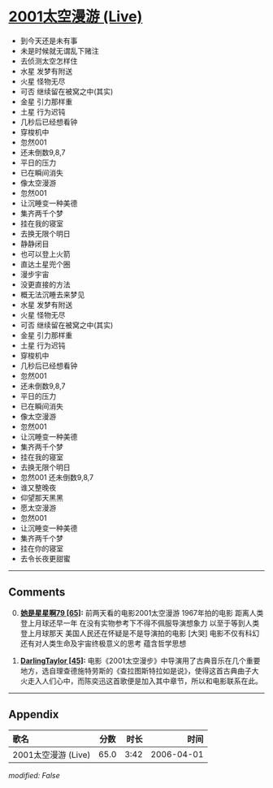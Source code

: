 # [2001太空漫游 (Live)](https://music.163.com/song?id=65879)

* 到今天还是未有事
* 未是时候就无谓乱下赌注
* 去侦测太空怎样住
* 水星 发梦有附送
* 火星 怪物无尽
* 可否 继续留在被窝之中(其实)
* 金星 引力那样重
* 土星 行为迟钝
* 几秒后已经想看钟
* 穿梭机中
* 忽然001
* 还未倒数9,8,7
* 平日的压力
* 已在瞬间消失
* 像太空漫游
* 忽然001
* 让沉睡变一种美德
* 集齐两千个梦
* 挂在我的寝室
* 去换无限个明日
* 静静闭目
* 也可以登上火箭
* 直达土星兜个圈
* 漫步宇宙
* 没更直接的方法
* 概无法沉睡去来梦见
* 水星 发梦有附送
* 火星 怪物无尽
* 可否 继续留在被窝之中(其实)
* 金星 引力那样重
* 土星 行为迟钝
* 穿梭机中
* 几秒后已经想看钟
* 忽然001
* 还未倒数9,8,7
* 平日的压力
* 已在瞬间消失
* 像太空漫游
* 忽然001
* 让沉睡变一种美德
* 集齐两千个梦
* 挂在我的寝室
* 去换无限个明日
* 忽然001 还未倒数9,8,7
* 谁又整晚夜
* 仰望那天黑黑
* 愿太空漫游
* 忽然001
* 让沉睡变一种美德
* 集齐两千个梦
* 挂在你的寝室
* 去令长夜更甜蜜


---

## Comments
0. **[她是星星啊79 \[65\]](https://music.163.com/#/user/home?id=1301260831):** 前两天看的电影2001太空漫游 1967年拍的电影 距离人类登上月球还早一年 在没有实物参考下不得不佩服导演想象力 以至于等到人类登上月球那天 美国人民还在怀疑是不是导演拍的电影 [大哭] 电影不仅有科幻 还有对人类生命及宇宙终极意义的思考 蕴含哲学思想 

1. **[DarlingTaylor \[45\]](https://music.163.com/#/user/home?id=565333700):** 电影《2001太空漫步》中导演用了古典音乐在几个重要地方，选自理查德施特劳斯的《查拉图斯特拉如是说》，使得这首古典曲子大火走入人们心中，而陈奕迅这首歌便是加入其中章节，所以和电影联系在此。



---

## Appendix

|歌名|分数|时长|时间|
|:---|:---:|---:|---:|
|2001太空漫游 (Live)|65.0|3:42|2006-04-01

*modified: False*